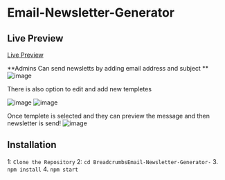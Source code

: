 # Email-Newsletter-Generator

## Live Preview

[Live Preview](https://email-newsletter-generator.vercel.app/)


**Admins Can send newsletts by adding email address and subject
**![image](https://github.com/user-attachments/assets/2e72b6c9-42fe-4907-b500-02143b1a0ebb)

There is also option to edit and add new templetes

![image](https://github.com/user-attachments/assets/52930022-7afe-40de-8c0a-148d36490e0a)
![image](https://github.com/user-attachments/assets/ef077da4-3d79-46a4-8062-abe907b43160)

Once templete is selected and they can preview the message and then newsletter is send!
![image](https://github.com/user-attachments/assets/ba1f75c4-960f-4d0d-b78e-9ede96fab8a7)

## Installation

1: `Clone the Repository`
2: `cd BreadcrumbsEmail-Newsletter-Generator-` 3. `npm install` 4. `npm start`

